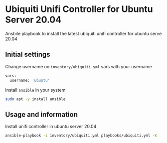 # Ubiquiti Unifi Controller for Ubuntu Server 20.04

Ansbile playbook to install the latest ubiquiti unifi controller for ubuntu serve 20.04

## Initial settings

Change username on `inventory/ubiquiti.yml` vars with your username

```bash
vars:
  username: 'ubuntu'
```

Install `ansible` in your system
```bash
sudo apt -y install ansible
```

## Usage and information

Install unifi controller in ubuntu server 20.04
```bash
ansible-playbook -i inventory/ubiquiti.yml playbooks/ubiquiti.yml -K
```

